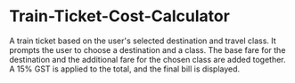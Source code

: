 # Train-Ticket-Cost-Calculator
A train ticket based on the user's selected destination and travel class. It prompts the user to choose a destination and a class. The base fare for the destination and the additional fare for the chosen class are added together. A 15% GST is applied to the total, and the final bill is displayed.
